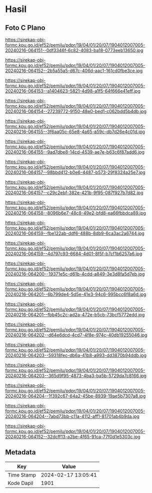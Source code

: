 # Hasil

## Foto C Plano

https://sirekap-obj-formc.kpu.go.id/ef52/pemilu/pdpr/19/04/01/20/07/1904012007005-20240216-064151--0df3346f-6c82-4083-ba18-0773eeb13650.jpg

https://sirekap-obj-formc.kpu.go.id/ef52/pemilu/pdpr/19/04/01/20/07/1904012007005-20240216-064152--2b5a55a5-d67c-406d-aac1-161cd0fbe3ce.jpg

https://sirekap-obj-formc.kpu.go.id/ef52/pemilu/pdpr/19/04/01/20/07/1904012007005-20240216-064153--a1404623-5821-4d98-a1f5-64f666e41eff.jpg

https://sirekap-obj-formc.kpu.go.id/ef52/pemilu/pdpr/19/04/01/20/07/1904012007005-20240216-064154--27239772-9150-48e0-bed1-c062bdd5b4db.jpg

https://sirekap-obj-formc.kpu.go.id/ef52/pemilu/pdpr/19/04/01/20/07/1904012007005-20240216-064155--3f6aa05c-65e8-4a65-a59c-db7d26e4c01d.jpg

https://sirekap-obj-formc.kpu.go.id/ef52/pemilu/pdpr/19/04/01/20/07/1904012007005-20240216-064155--9ad7dbe8-14cd-4539-ae7e-b63c6f87add6.jpg

https://sirekap-obj-formc.kpu.go.id/ef52/pemilu/pdpr/19/04/01/20/07/1904012007005-20240216-064157--98bbd412-b0e6-4487-b573-29f8324a25e7.jpg

https://sirekap-obj-formc.kpu.go.id/ef52/pemilu/pdpr/19/04/01/20/07/1904012007005-20240216-064157--c29c2ebf-382e-421b-9f95-087f927b7d82.jpg

https://sirekap-obj-formc.kpu.go.id/ef52/pemilu/pdpr/19/04/01/20/07/1904012007005-20240216-064158--8096b6e7-48c8-49e2-bfd8-ea66fbbdca89.jpg

https://sirekap-obj-formc.kpu.go.id/ef52/pemilu/pdpr/19/04/01/20/07/1904012007005-20240216-064159--fbe122ab-ddf6-488b-8db9-6ca3ac2a6744.jpg

https://sirekap-obj-formc.kpu.go.id/ef52/pemilu/pdpr/19/04/01/20/07/1904012007005-20240216-064159--4d797c93-6684-4d01-8f5f-b7cf1b6257a6.jpg

https://sirekap-obj-formc.kpu.go.id/ef52/pemilu/pdpr/19/04/01/20/07/1904012007005-20240216-064200--19371e5c-d61b-4cdd-a849-3e3d8fa5d7eb.jpg

https://sirekap-obj-formc.kpu.go.id/ef52/pemilu/pdpr/19/04/01/20/07/1904012007005-20240216-064201--6b799de4-5d5e-41e3-94c6-995bcc6f8a6d.jpg

https://sirekap-obj-formc.kpu.go.id/ef52/pemilu/pdpr/19/04/01/20/07/1904012007005-20240216-064201--fbb45c2c-ad2a-472e-b5cb-73bcf5772edd.jpg

https://sirekap-obj-formc.kpu.go.id/ef52/pemilu/pdpr/19/04/01/20/07/1904012007005-20240216-064202--d64e6dcd-4cd7-4f8e-974c-40db19255046.jpg

https://sirekap-obj-formc.kpu.go.id/ef52/pemilu/pdpr/19/04/01/20/07/1904012007005-20240216-064203--59318fec-db6a-41b8-a993-dd3870b94ddb.jpg

https://sirekap-obj-formc.kpu.go.id/ef52/pemilu/pdpr/19/04/01/20/07/1904012007005-20240216-064203--365d9f95-4873-4ba3-ba5b-5729da7c8166.jpg

https://sirekap-obj-formc.kpu.go.id/ef52/pemilu/pdpr/19/04/01/20/07/1904012007005-20240216-064204--1f392c67-64a2-45be-8939-19ae5b7307a8.jpg

https://sirekap-obj-formc.kpu.go.id/ef52/pemilu/pdpr/19/04/01/20/07/1904012007005-20240216-064204--7abd73bb-c11a-4112-aff1-81701ab4b9da.jpg

https://sirekap-obj-formc.kpu.go.id/ef52/pemilu/pdpr/19/04/01/20/07/1904012007005-20240216-064152--32dcff13-a2be-4f65-91ca-77f0d1e5303c.jpg


## Metadata

| Key        | Value               |
| ---------- | ------------------- |
| Time Stamp | 2024-02-17 13:05:41 |
| Kode Dapil | 1901                |



